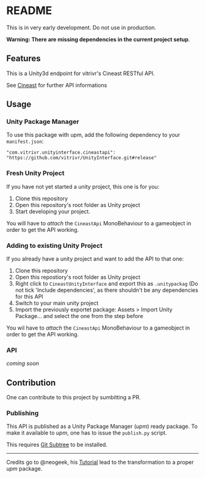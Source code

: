 # README

This is in very early development. Do not use in production.

**Warning: There are missing dependencies in the current project setup**.

## Features

This is a Unity3d endpoint for vitrivr's Cineast RESTful API.

See [Cineast](https://github.com/vitrivr/cineast) for further API informations

## Usage

### Unity Package Manager

To use this package with upm, add the following dependency to your `manifest.json`:

```
"com.vitrivr.unityinterface.cineastapi": "https://github.com/vitrivr/UnityInterface.git#release"
```

### Fresh Unity Project

If you have not yet started a unity project, this one is for you:

 1. Clone this repository
 2. Open this repository's root folder as Unity project
 3. Start developing your project.

You will have to _attach_ the `CineastApi` MonoBehaviour to a gameobject
in order to get the API working.

### Adding to existing Unity Project

If you already have a unity project and want to add the API to that one:

 1. Clone this repository
 2. Open this repostiory's root folder as Unity project
 3. Right click to `CineastUnityInterface` and export this as `.unitypackag`
    (Do not tick 'Include dependencies', as there shouldn't be any dependencies for this API
 4. Switch to your main unity project
 5. Import the previously exportet package: Assets > Import Unity Package...
    and select the one from the step before

You wil have to _attach_ the `CineastApi` MonoBehaviour to a gameobject
in order to get the API working.

### API

_coming soon_

## Contribution

One can contribute to this project by sumbitting a PR.

### Publishing

This API is published as a Unity Package Manager (_upm_) ready package.
To make it available to _upm_, one has to issue the `publish.py` script.

This requires [Git Subtree](https://github.com/mwitkow/git-subtree) to be installed.


---

Credits go to @neogeek, his [Tutorial](https://github.com/neogeek/unity-package-example) lead to the transformation to a proper _upm_ package.
